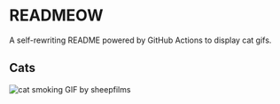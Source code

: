 # READMEOW

A self-rewriting README powered by GitHub Actions to display cat gifs.

## Cats

![cat smoking GIF by sheepfilms](https://media2.giphy.com/media/l0ExdMHUDKteztyfe/200.gif?cid=9acd02dap406amdvgwhirvjuw7updx2os3hawr5eqazltdic&ep=v1_gifs_search&rid=200.gif&ct=g)
